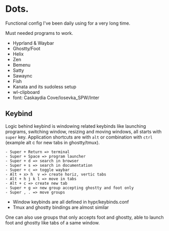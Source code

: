 # Dots.

Functional config I've been daily using for a very long time.

Must needed programs to work.
- Hyprland & Waybar
- Ghostty/Foot
- Helix
- Zen
- Bemenu
- Satty
- Sawaync
- Fish
- Kanata and its sudoless setup
- wl-clipboard
- font: Caskaydia Cove/Iosevka_SPW/Inter

## Keybind
Logic behind keybind is windowing related keybinds like launching programs, switching 
window, resizing and moving windows, all starts with `super` key. Application shortcuts
are with `alt` or combination with `ctrl` (example alt c for new tabs in ghostty/tmux).

```
- Super + Return => terminal
- Super + Space => program launcher
- Super + d => search in browser
- Super + s => search in documentation
- Super + c => toggle waybar
- Alt + x> h  v => create horiz, vertic tabs
- Alt + h j k l => move in tabs
- Alt + c => create new tab
- Super + g => new group accepting ghostty and foot only
- Super , . => move groups
```

- Window keybinds are all defined in hypr/keybinds.conf
- Tmux and ghostty bindings are almost similar

One can also use groups that only accepts foot and ghostty, able to launch foot and ghostty
like tabs of a same window.

